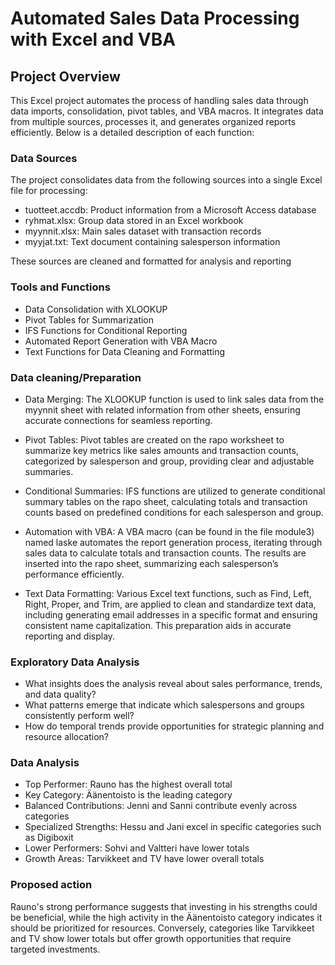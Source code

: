# Automated Sales Data Processing with Excel and VBA
## Project Overview
This Excel project automates the process of handling sales data through data imports, consolidation, pivot tables, and VBA macros. It integrates data from multiple sources, processes it, and generates organized reports efficiently. 
Below is a detailed description of each function:

### Data Sources
The project consolidates data from the following sources into a single Excel file for processing:
- tuotteet.accdb: Product information from a Microsoft Access database
- ryhmat.xlsx: Group data stored in an Excel workbook
- myynnit.xlsx: Main sales dataset with transaction records
- myyjat.txt: Text document containing salesperson information

These sources are cleaned and formatted for analysis and reporting

### Tools and Functions
- Data Consolidation with XLOOKUP
- Pivot Tables for Summarization
- IFS Functions for Conditional Reporting
- Automated Report Generation with VBA Macro
- Text Functions for Data Cleaning and Formatting

### Data cleaning/Preparation
- Data Merging: The XLOOKUP function is used to link sales data from the myynnit sheet with related information from other sheets, ensuring accurate connections for seamless reporting.

- Pivot Tables: Pivot tables are created on the rapo worksheet to summarize key metrics like sales amounts and transaction counts, categorized by salesperson and group, providing clear and adjustable summaries.

- Conditional Summaries: IFS functions are utilized to generate conditional summary tables on the rapo sheet, calculating totals and transaction counts based on predefined conditions for each salesperson and group.

- Automation with VBA: A VBA macro (can be found in the file module3) named laske automates the report generation process, iterating through sales data to calculate totals and transaction counts. The results are inserted into the rapo sheet, summarizing each salesperson’s performance efficiently.

- Text Data Formatting: Various Excel text functions, such as Find, Left, Right, Proper, and Trim, are applied to clean and standardize text data, including generating email addresses in a specific format and ensuring consistent name capitalization. This preparation aids in accurate reporting and display.

### Exploratory Data Analysis
- What insights does the analysis reveal about sales performance, trends, and data quality?
- What patterns emerge that indicate which salespersons and groups consistently perform well?
- How do temporal trends provide opportunities for strategic planning and resource allocation?

### Data Analysis
- Top Performer: Rauno has the highest overall total
- Key Category: Äänentoisto is the leading category
- Balanced Contributions: Jenni and Sanni contribute evenly across categories
- Specialized Strengths: Hessu and Jani excel in specific categories such as Digiboxit
- Lower Performers: Sohvi and Valtteri have lower totals
- Growth Areas: Tarvikkeet and TV have lower overall totals

### Proposed action
Rauno's strong performance suggests that investing in his strengths could be beneficial, while the high activity in the Äänentoisto category indicates it should be prioritized for resources. Conversely, categories like Tarvikkeet and TV show lower totals but offer growth opportunities that require targeted investments.
